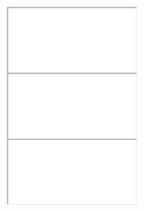 <iframe src="css/circle-loading/circle-loading-1.html"></iframe>
<iframe src="css/circle-loading/circle-loading-2.html"></iframe>
<iframe src="css/circle-loading/circle-loading-3.html"></iframe>